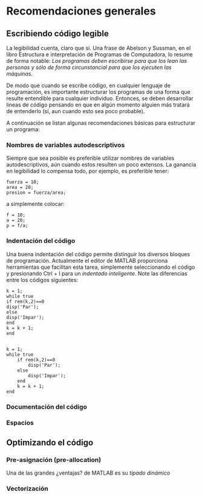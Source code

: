 # Recomendaciones generales

## Escribiendo código legible

La legibilidad cuenta, claro que sí. Una frase de Abelson y Sussman, en
el libro Estructura e interpretación de Programas de Computadora, lo
resume de forma notable: *Los programas deben escribirse para que los
lean las personas y sólo de forma circunstancial para que los ejecuten
las máquinas.*

De modo que cuando se escribe código, en cualquier lenguaje de
programación, es importante estructurar los programas de una forma que
resulte entendible para cualquier individuo. Entonces, se deben
desarrollar lineas de código pensando en que en algún momento alguien
más tratará de entenderlo (sí, aun cuando esto sea poco probable).

A continuación se listan algunas recomendaciones básicas para
estructurar un programa:

### Nombres de variables autodescriptivos

Siempre que sea posible es preferible utilizar nombres de variables
autodescriptivos, aún cuando estos resulten un poco extensos. La
ganancia en legibilidad lo compensa todo, por ejemplo, es preferible
tener:

	fuerza = 10;
	area = 20;
	presion = fuerza/area;

a simplemente colocar:

	f = 10;
	a = 20;
	p = f/a;

### Indentación del código

Una buena indentación del código permite distinguir los diversos bloques
de programación. Actualmente el editor de MATLAB proporciona
herramientas que facilitan esta tarea, simplemente seleccionando el
código y presionando Ctrl + I para un *indentado inteligente*. Note las
diferencias entre los códigos siguientes:


	k = 1;
	while true
	if rem(k,2)==0
	disp('Par');
	else
	disp('Impar');
	end
	k = k + 1;
	end


	k = 1;
	while true
	    if rem(k,2)==0
	        disp('Par');
	    else
	        disp('Impar');
	    end
	    k = k + 1;
	end

### Documentación del código

### Espacios

## Optimizando el código

### Pre-asignación (pre-allocation)

Una de las grandes ¿ventajas? de MATLAB es su *tipado dinámico*

### Vectorización
